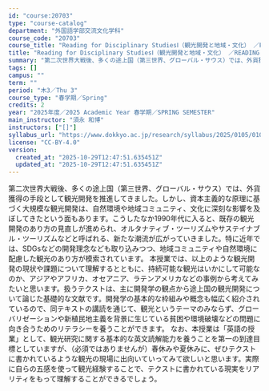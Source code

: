 ```yaml
---
id: "course:20703"
type: "course-catalog"
department: "外国語学部交流文化学科"
course_code: "20703"
course_title: "Reading for Disciplinary StudiesⅠ（観光開発と地域・文化） ／READING FOR DISCIPLINARY STUDIES I"
title: "Reading for Disciplinary StudiesⅠ（観光開発と地域・文化） ／READING FOR DISCIPLINARY STUDIES I"
summary: "第二次世界大戦後、多くの途上国（第三世界、グローバル・サウス）では、外貨獲得の手段として観光開発を推進してきました。しかし、資本主義的な原理に基づく大規模な観光開発は、自然環境や地域コミュニティ、文化に深刻な影響を及ぼしてきたという面もあり…"
tags: []
campus: ""
term: ""
period: "木3／Thu 3"
course_type: "春学期／Spring"
credits: 2
year: "2025年度／2025 Academic Year 春学期／SPRING SEMESTER"
main_instructor: "須永 和博"
instructors: ["[]"]
syllabus_url: "https://www.dokkyo.ac.jp/research/syllabus/2025/0105/0105_20703_ja_JP.html"
license: "CC-BY-4.0"
version:
  created_at: "2025-10-29T12:47:51.635451Z"
  updated_at: "2025-10-29T12:47:51.635451Z"
---
```

第二次世界大戦後、多くの途上国（第三世界、グローバル・サウス）では、外貨獲得の手段として観光開発を推進してきました。しかし、資本主義的な原理に基づく大規模な観光開発は、自然環境や地域コミュニティ、文化に深刻な影響を及ぼしてきたという面もあります。こうしたなか1990年代に入ると、既存の観光開発のあり方の見直しが進められ、オルタナティブ・ツーリズムやサステイナブル・ツーリズムなどと呼ばれる、新たな潮流が広がっていきました。特に近年では、SDGsなどの開発理念なども取り込みつつ、地域コミュニティや自然環境に配慮した観光のあり方が模索されています。 本授業では、以上のような観光開発の現状や課題について理解するとともに、持続可能な観光はいかにして可能なのか、アジアやアフリカ、オセアニア、ラテンアメリカなどの事例から考えてみたいと思います。扱うテクストは、主に開発学の観点から途上国の観光開発について論じた基礎的な文献です。開発学の基本的な枠組みや概念も幅広く紹介されているので、同テキストの講読を通じて、観光というテーマのみならず、グローバリゼーションや新植民地主義を背景に生じている貧困や環境破壊などの問題に向き合うためのリテラシーを養うことができます。 なお、本授業は「英語の授業」として、観光研究に関する基本的な英文読解能力を養うことを第一の到達目標としていますが、（必須ではありませんが）春休みや夏休みに、ぜひテクストに書かれているような観光の現場に出向いていってみて欲しいと思います。実際に自らの五感を使って観光経験することで、テクストに書かれている現実をリアリティをもって理解することができるでしょう。
